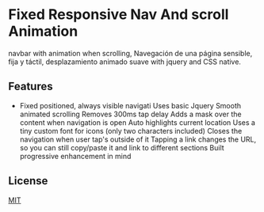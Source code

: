 # Fixed Responsive Nav And scroll Animation

navbar with animation when scrolling, Navegación de una página sensible, fija y táctil, desplazamiento animado suave with jquery
and CSS native.
 


## Features
- Fixed positioned, always visible navigati
Uses basic Jquery
Smooth animated scrolling
Removes 300ms tap delay
Adds a mask over the content when navigation is open
Auto highlights current location
Uses a tiny custom font for icons (only two characters included)
Closes the navigation when user tap's outside of it
Tapping a link changes the URL, so you can still copy/paste it and link to different sections
Built progressive enhancement in mind


## License
[MIT](https://choosealicense.com/licenses/mit/)

